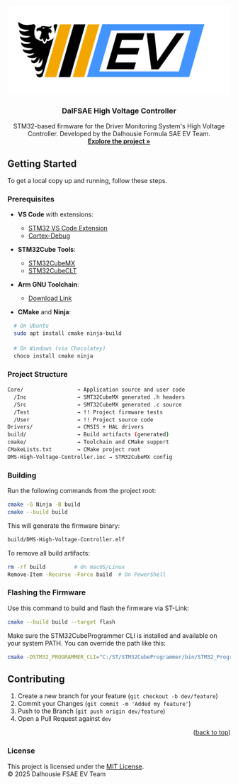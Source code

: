 <a name="readme-top"></a>


<!-- PROJECT LOGO -->
<br />
<div align="center">
  <a href="https://github.com/DalFSAE/high-voltage-controller">
    <img src="images/dms_logo.jpg" alt="Logo" width="500" height="200">
  </a>

<h3 align="center">DalFSAE High Voltage Controller</h3>
  <p align="center">
    STM32-based firmware for the Driver Monitoring System's High Voltage Controller.
    Developed by the Dalhousie Formula SAE EV Team.
    <br />
    <a href="https://github.com/DalFSAE/high-voltage-controller/"><strong>Explore the project »</strong></a>
    <br />
  </p>
</div>

<!-- GETTING STARTED -->
## Getting Started

To get a local copy up and running, follow these steps.

### Prerequisites

- **VS Code** with extensions:
  - [STM32 VS Code Extension](https://marketplace.visualstudio.com/items?itemName=stmicroelectronics.stm32-vscode-extension)
  - [Cortex-Debug](https://marketplace.visualstudio.com/items?itemName=marus25.cortex-debug)
  
- **STM32Cube Tools**:
  - [STM32CubeMX](https://www.st.com/en/development-tools/stm32cubemx.html)
  - [STM32CubeCLT](https://www.st.com/en/development-tools/stm32cubeclt.html)

- **Arm GNU Toolchain**:
  - [Download Link](https://developer.arm.com/downloads/-/arm-gnu-toolchain-downloads)

- **CMake** and **Ninja**:
```sh
  # On Ubuntu
  sudo apt install cmake ninja-build

  # On Windows (via Chocolatey)
  choco install cmake ninja
```

### Project Structure 

```sh
Core/                 → Application source and user code
  /Inc                → SMT32CubeMX generated .h headers 
  /Src                → SMT32CubeMX generated .c source
  /Test               → !! Project firmware tests
  /User               → !! Project source code
Drivers/              → CMSIS + HAL drivers
build/                → Build artifacts (generated)
cmake/                → Toolchain and CMake support
CMakeLists.txt        → CMake project root
DMS-High-Voltage-Controller.ioc → STM32CubeMX config
```


### Building

Run the following commands from the project root: 
```sh 
cmake -G Ninja -B build
cmake --build build
```

This will generate the firmware binary:
```sh
build/DMS-High-Voltage-Controller.elf
```

To remove all build artifacts:
```sh
rm -rf build         # On macOS/Linux
Remove-Item -Recurse -Force build  # On PowerShell
```


### Flashing the Firmware

Use this command to build and flash the firmware via ST-Link:

```sh
cmake --build build --target flash
```
Make sure the STM32CubeProgrammer CLI is installed and available on your system PATH. You can override the path like this:
```sh
cmake -DSTM32_PROGRAMMER_CLI="C:/ST/STM32CubeProgrammer/bin/STM32_Programmer_CLI.exe" -B build
```


<!-- CONTRIBUTING -->
## Contributing

1. Create a new branch for your feature (`git checkout -b dev/feature`)
2. Commit your Changes (`git commit -m 'Added my feature'`)
3. Push to the Branch (`git push origin dev/feature`)
4. Open a Pull Request against `dev`

<p align="right">(<a href="#readme-top">back to top</a>)</p>


### License 

This project is licensed under the [MIT License](LICENSE).  
© 2025 Dalhousie FSAE EV Team